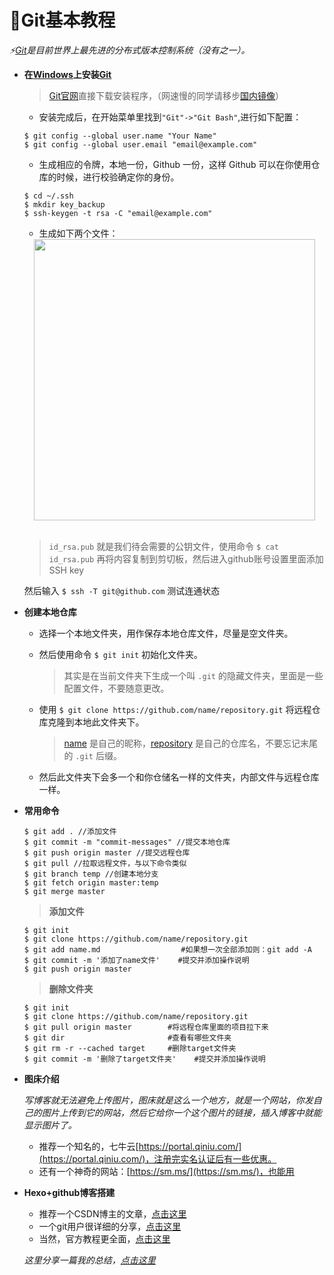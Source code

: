 # 📕Git基本教程

*⚡[Git]()是目前世界上最先进的分布式版本控制系统（没有之一）。*

- **在[Windows]()上安装[Git]()**

  > [Git官网](https://git-scm.com/downloads)直接下载安装程序，（网速慢的同学请移步[国内镜像](https://pan.baidu.com/s/1kU5OCOB#list/path=%2Fpub%2Fgit)）
  
  + 安装完成后，在开始菜单里找到`"Git"->"Git Bash"`,进行如下配置：
  
  ```git
  $ git config --global user.name "Your Name"  
  $ git config --global user.email "email@example.com"
  ```
  + 生成相应的令牌，本地一份，Github 一份，这样 Github 可以在你使用仓库的时候，进行校验确定你的身份。
  
  ```git
  $ cd ~/.ssh
  $ mkdir key_backup
  $ ssh-keygen -t rsa -C "email@example.com"
  ```
  + 生成如下两个文件：
  
  <div align="center"> <img src="https://i.loli.net/2018/11/01/5bdb01c742769.png" width="450"/> </div><br>
  
   > `id_rsa.pub` 就是我们待会需要的公钥文件，使用命令 `$ cat id_rsa.pub` 再将内容复制到剪切板，然后进入github账号设置里面添加SSH key
   
   然后输入 `$ ssh -T git@github.com` 测试连通状态
   
- **创建本地仓库**

  + 选择一个本地文件夹，用作保存本地仓库文件，尽量是空文件夹。
  + 然后使用命令 `$ git init` 初始化文件夹。
    > 其实是在当前文件夹下生成一个叫 `.git` 的隐藏文件夹，里面是一些配置文件，不要随意更改。
   
  + 使用 `$ git clone https://github.com/name/repository.git` 将远程仓库克隆到本地此文件夹下。
    > [name]() 是自己的昵称，[repository]() 是自己的仓库名，不要忘记末尾的 `.git` 后缀。
   
  + 然后此文件夹下会多一个和你仓储名一样的文件夹，内部文件与远程仓库一样。
  
- **常用命令**

  ```git
  $ git add . //添加文件
  $ git commit -m "commit-messages" //提交本地仓库
  $ git push origin master //提交远程仓库
  $ git pull //拉取远程文件，与以下命令类似
  $ git branch temp //创建本地分支
  $ git fetch origin master:temp
  $ git merge master
  ```
  
  > **添加文件**
  
  ```git
  $ git init
  $ git clone https://github.com/name/repository.git
  $ git add name.md                  #如果想一次全部添加则：git add -A
  $ git commit -m '添加了name文件'    #提交并添加操作说明
  $ git push origin master     
  ```
  
  > **删除文件夹**
  
  ```git
  $ git init
  $ git clone https://github.com/name/repository.git
  $ git pull origin master        #将远程仓库里面的项目拉下来
  $ git dir                       #查看有哪些文件夹
  $ git rm -r --cached target     #删除target文件夹
  $ git commit -m '删除了target文件夹'    #提交并添加操作说明
  ```
- **图床介绍**

  *写博客就无法避免上传图片，图床就是这么一个地方，就是一个网站，你发自己的图片上传到它的网站，然后它给你一个这个图片的链接，插入博客中就能显示图片了。*
  + 推荐一个知名的，七牛云[https://portal.qiniu.com/](https://portal.qiniu.com/)，注册完实名认证后有一些优惠。 
  + 还有一个神奇的网站：[https://sm.ms/](https://sm.ms/)，也能用
  
- **Hexo+github博客搭建**  

  + 推荐一个CSDN博主的文章，[点击这里](https://blog.csdn.net/Mr_yu_java/article/details/81077064)
  + 一个git用户很详细的分享，[点击这里](https://hans2936.github.io/2018/06/06/HexoLog/)
  + 当然，官方教程更全面，[点击这里](https://hexo.io/zh-cn/docs/deployment.html)
  
  *这里分享一篇我的总结，[点击这里](https://github.com/fmw666/Git/blob/master/Hexo%20%2B%20Github%E5%8D%9A%E5%AE%A2%E6%90%AD%E5%BB%BA.md)*
  
  
